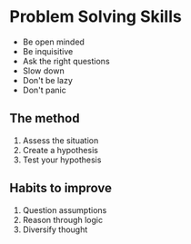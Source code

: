 # Problem Solving Skills
- Be open minded
- Be inquisitive
- Ask the right questions
- Slow down
- Don't be lazy
- Don't panic

## The method
1. Assess the situation
1. Create a hypothesis
1. Test your hypothesis

## Habits to improve
1. Question assumptions
1. Reason through logic
1. Diversify thought

